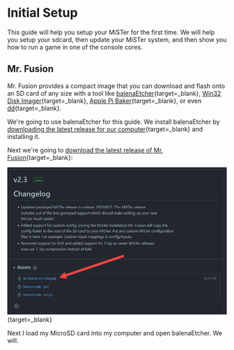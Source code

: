 # Initial Setup

This guide will help you setup your MiSTer for the first time. We will help you setup your sdcard, then update your MiSTer system, and then show you how to run a game in one of the console cores.

## Mr. Fusion

Mr. Fusion provides a compact image that you can download and flash onto an SD card of any size with a tool like  [balenaEtcher](https://www.balena.io/etcher/){target=_blank}, [Win32 Disk Imager](https://sourceforge.net/projects/win32diskimager/){target=_blank}, [Apple Pi Baker](https://www.tweaking4all.com/software/macosx-software/applepi-baker-v2/){target=_blank}, or even [dd](https://en.wikipedia.org/wiki/Dd_%28Unix%29){target=_blank}.

We're going to use balenaEtcher for this guide. We install balenaEtcher by [downloading the latest release for our computer](https://www.balena.io/etcher/){target=_blank} and installing it. 

Next we're going to [download the latest release of Mr. Fusion](https://github.com/MiSTer-devel/mr-fusion/releases){target=_blank}:

[![Download Mr. Fusion](dl-mr-fusion.png)](https://github.com/MiSTer-devel/mr-fusion/releases){target=_blank}

Next I load my MicroSD card into my computer and open balenaEtcher. We will.




